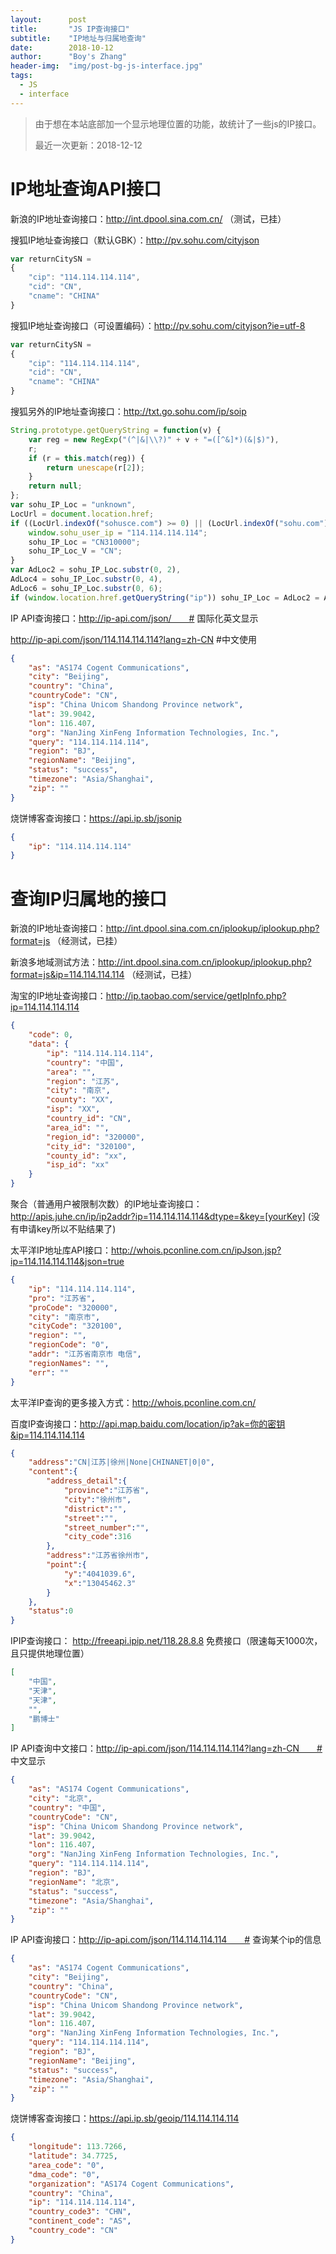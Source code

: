 ```yaml
---
layout:      post
title:       "JS IP查询接口"
subtitle:    "IP地址与归属地查询"
date:        2018-10-12
author:      "Boy's Zhang"
header-img:  "img/post-bg-js-interface.jpg"
tags:
  - JS
  - interface
---
```



> 由于想在本站底部加一个显示地理位置的功能，故统计了一些js的IP接口。
> 
> 最近一次更新：2018-12-12

IP地址查询API接口
=====================

新浪的IP地址查询接口：http://int.dpool.sina.com.cn/ （测试，已挂）

搜狐IP地址查询接口（默认GBK）：http://pv.sohu.com/cityjson
```js
var returnCitySN = 
{
    "cip": "114.114.114.114", 
    "cid": "CN", 
    "cname": "CHINA"
}
```
搜狐IP地址查询接口（可设置编码）：http://pv.sohu.com/cityjson?ie=utf-8
```js
var returnCitySN = 
{
    "cip": "114.114.114.114", 
    "cid": "CN", 
    "cname": "CHINA"
}
```
搜狐另外的IP地址查询接口：http://txt.go.sohu.com/ip/soip 
```js
String.prototype.getQueryString = function(v) {
    var reg = new RegExp("(^|&|\\?)" + v + "=([^&]*)(&|$)"),
    r;
    if (r = this.match(reg)) {
        return unescape(r[2]);
    }
    return null;
};
var sohu_IP_Loc = "unknown",
LocUrl = document.location.href;
if ((LocUrl.indexOf("sohusce.com") >= 0) || (LocUrl.indexOf("sohu.com") >= 0) || (LocUrl.indexOf("chinaren.com") >= 0) || (LocUrl.indexOf("17173.com") >= 0) || (LocUrl.indexOf("focus.cn") >= 0)) {
    window.sohu_user_ip = "114.114.114.114";
    sohu_IP_Loc = "CN310000";
    sohu_IP_Loc_V = "CN";
}
var AdLoc2 = sohu_IP_Loc.substr(0, 2),
AdLoc4 = sohu_IP_Loc.substr(0, 4),
AdLoc6 = sohu_IP_Loc.substr(0, 6);
if (window.location.href.getQueryString("ip")) sohu_IP_Loc = AdLoc2 = AdLoc4 = AdLoc6 = window.location.href.getQueryString("ip");
```
IP  API查询接口：http://ip-api.com/json/　　# 国际化英文显示

http://ip-api.com/json/114.114.114.114?lang=zh-CN      #中文使用

```json
{
    "as": "AS174 Cogent Communications", 
    "city": "Beijing", 
    "country": "China", 
    "countryCode": "CN", 
    "isp": "China Unicom Shandong Province network", 
    "lat": 39.9042, 
    "lon": 116.407, 
    "org": "NanJing XinFeng Information Technologies, Inc.", 
    "query": "114.114.114.114", 
    "region": "BJ", 
    "regionName": "Beijing", 
    "status": "success", 
    "timezone": "Asia/Shanghai", 
    "zip": ""
}
```
烧饼博客查询接口：https://api.ip.sb/jsonip
```json
{
    "ip": "114.114.114.114"
}
```


查询IP归属地的接口
=====================

新浪的IP地址查询接口：http://int.dpool.sina.com.cn/iplookup/iplookup.php?format=js   （经测试，已挂）

新浪多地域测试方法：http://int.dpool.sina.com.cn/iplookup/iplookup.php?format=js&ip=114.114.114.114  （经测试，已挂）



淘宝的IP地址查询接口：http://ip.taobao.com/service/getIpInfo.php?ip=114.114.114.114
```json
{
    "code": 0, 
    "data": {
        "ip": "114.114.114.114", 
        "country": "中国", 
        "area": "", 
        "region": "江苏", 
        "city": "南京", 
        "county": "XX", 
        "isp": "XX", 
        "country_id": "CN", 
        "area_id": "", 
        "region_id": "320000", 
        "city_id": "320100", 
        "county_id": "xx", 
        "isp_id": "xx"
    }
}
```

聚合（普通用户被限制次数）的IP地址查询接口：http://apis.juhe.cn/ip/ip2addr?ip=114.114.114.114&dtype=&key=[yourKey]    (没有申请key所以不贴结果了)



太平洋IP地址库API接口：http://whois.pconline.com.cn/ipJson.jsp?ip=114.114.114.114&json=true
```json
{
    "ip": "114.114.114.114", 
    "pro": "江苏省", 
    "proCode": "320000", 
    "city": "南京市", 
    "cityCode": "320100", 
    "region": "", 
    "regionCode": "0", 
    "addr": "江苏省南京市 电信", 
    "regionNames": "", 
    "err": ""
}
```
太平洋IP查询的更多接入方式：http://whois.pconline.com.cn/


百度IP查询接口：http://api.map.baidu.com/location/ip?ak=你的密钥&ip=114.114.114.114   

```json
{
    "address":"CN|江苏|徐州|None|CHINANET|0|0",
    "content":{
        "address_detail":{
            "province":"江苏省",
            "city":"徐州市",
            "district":"",
            "street":"",
            "street_number":"",
            "city_code":316
        },
        "address":"江苏省徐州市",
        "point":{
            "y":"4041039.6",
            "x":"13045462.3"
        }
    },
    "status":0
}
```

IPIP查询接口： http://freeapi.ipip.net/118.28.8.8 免费接口（限速每天1000次，且只提供地理位置）
```json
[
    "中国", 
    "天津", 
    "天津", 
    "", 
    "鹏博士"
]
```



IP  API查询中文接口：http://ip-api.com/json/114.114.114.114?lang=zh-CN　　# 中文显示
```json
{
    "as": "AS174 Cogent Communications", 
    "city": "北京", 
    "country": "中国", 
    "countryCode": "CN", 
    "isp": "China Unicom Shandong Province network", 
    "lat": 39.9042, 
    "lon": 116.407, 
    "org": "NanJing XinFeng Information Technologies, Inc.", 
    "query": "114.114.114.114", 
    "region": "BJ", 
    "regionName": "北京", 
    "status": "success", 
    "timezone": "Asia/Shanghai", 
    "zip": ""
}

```

IP  API查询接口：http://ip-api.com/json/114.114.114.114　　# 查询某个ip的信息
```json
{
    "as": "AS174 Cogent Communications", 
    "city": "Beijing", 
    "country": "China", 
    "countryCode": "CN", 
    "isp": "China Unicom Shandong Province network", 
    "lat": 39.9042, 
    "lon": 116.407, 
    "org": "NanJing XinFeng Information Technologies, Inc.", 
    "query": "114.114.114.114", 
    "region": "BJ", 
    "regionName": "Beijing", 
    "status": "success", 
    "timezone": "Asia/Shanghai", 
    "zip": ""
}
```
烧饼博客查询接口：https://api.ip.sb/geoip/114.114.114.114
```json
{
    "longitude": 113.7266, 
    "latitude": 34.7725, 
    "area_code": "0", 
    "dma_code": "0", 
    "organization": "AS174 Cogent Communications", 
    "country": "China", 
    "ip": "114.114.114.114", 
    "country_code3": "CHN", 
    "continent_code": "AS", 
    "country_code": "CN"
}
```


